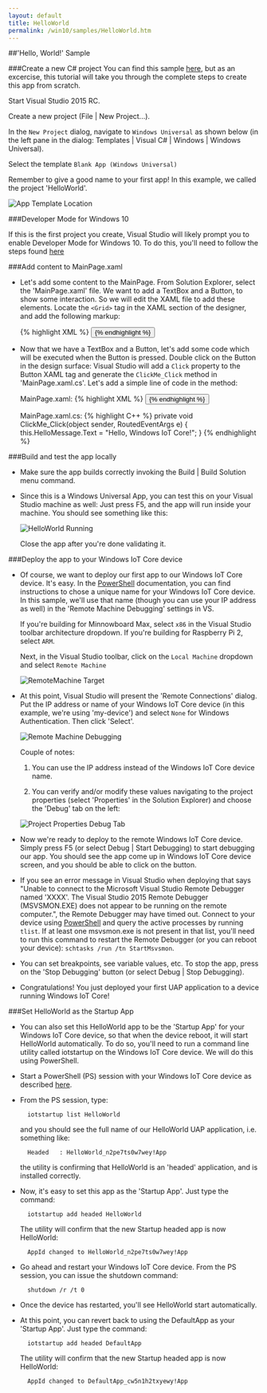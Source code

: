 ```yaml
---
layout: default
title: HelloWorld
permalink: /win10/samples/HelloWorld.htm
---
```


<div class="container" markdown="1">
##'Hello, World!' Sample

###Create a new C# project
You can find this sample [here](https://github.com/ms-iot/samples/tree/develop/HelloWorld), but as an excercise, this tutorial will take you through the complete steps to create this app from scratch.  

Start Visual Studio 2015 RC.

Create a new project (File \| New Project...).

In the `New Project` dialog, navigate to `Windows Universal` as shown below (in the left pane in the dialog: Templates \| Visual C# \| Windows \| Windows Universal).

Select the template `Blank App (Windows Universal)`

Remember to give a good name to your first app! In this example, we called the project 'HelloWorld'.

![App Template Location]({{site.baseurl}}/images/HelloWorld/new-cs-project-dialog.PNG)

###Developer Mode for Windows 10

If this is the first project you create, Visual Studio will likely prompt you to enable Developer Mode for Windows 10.  To do this, you'll need to follow the steps found [here](https://msdn.microsoft.com/library/windows/apps/xaml/dn706236.aspx)

###Add content to MainPage.xaml
* Let's add some content to the MainPage. From Solution Explorer, select the 'MainPage.xaml' file. We want to add a TextBox and a Button, to show some interaction. So we will edit the XAML file to add these elements. Locate the `<Grid>` tag in the XAML section of the designer, and add the following markup:
<UL>
{% highlight XML %}
<Grid Background="{ThemeResource ApplicationPageBackgroundThemeBrush}">
    <StackPanel HorizontalAlignment="Center" VerticalAlignment="Center">
        <TextBox x:Name="HelloMessage" Text="Hello, World!" Margin="10" IsReadOnly="True"/>
        <Button x:Name="ClickMe" Content="Click Me!"  Margin="10" HorizontalAlignment="Center"/>
    </StackPanel>
</Grid>
{% endhighlight %}
</UL>

* Now that we have a TextBox and a Button, let's add some code which will be executed when the Button is pressed. Double click on the Button in the design surface: Visual Studio will add a `Click` property to the Button XAML tag and generate the `ClickMe_Click` method in 'MainPage.xaml.cs'. Let's add a simple line of code in the method:
<UL>
MainPage.xaml:
{% highlight XML %}
<Button x:Name="ClickMe" Content="Click Me!"  Margin="10" HorizontalAlignment="Center" Click="ClickMe_Click"/>
{% endhighlight %}
</UL>
<UL>
MainPage.xaml.cs:
{% highlight C++ %}
private void ClickMe_Click(object sender, RoutedEventArgs e)
{
    this.HelloMessage.Text = "Hello, Windows IoT Core!";
}
{% endhighlight %}
</UL>


###Build and test the app locally
* Make sure the app builds correctly invoking the Build \| Build Solution menu command.

* Since this is a Windows Universal App, you can test this on your Visual Studio machine as well: Just press F5, and the app will run inside your machine. You should see something like this:

    ![HelloWorld Running]({{site.baseurl}}/images/HelloWorld/HelloWorldAppLocal.PNG)

    Close the app after you're done validating it.


###Deploy the app to your Windows IoT Core device
* Of course, we want to deploy our first app to our Windows IoT Core device. It's easy. In the [PowerShell]({{site.baseurl}}/win10/samples/PowerShell.htm) documentation, you can find instructions to chose a unique name for your Windows IoT Core device. In this sample, we'll use that name (though you can use your IP address as well) in the 'Remote Machine Debugging' settings in VS.

    If you're building for Minnowboard Max, select `x86` in the Visual Studio toolbar architecture dropdown.  If you're building for Raspberry Pi 2, select `ARM`.

    Next, in the Visual Studio toolbar, click on the `Local Machine` dropdown and select `Remote Machine`<br/>

    ![RemoteMachine Target]({{site.baseurl}}/images/HelloWorld/cs-remote-machine-debugging.png)

* At this point, Visual Studio will present the 'Remote Connections' dialog. Put the IP address or name of your Windows IoT Core device (in this example, we're using 'my-device') and select `None` for Windows Authentication. Then click 'Select'.

    ![Remote Machine Debugging]({{site.baseurl}}/images/HelloWorld/cs-remote-connections.PNG)

    Couple of notes:

    1. You can use the IP address instead of the Windows IoT Core device name.

    2. You can verify and/or modify these values navigating to the project properties (select 'Properties' in the Solution Explorer) and choose the 'Debug' tab on the left:

    ![Project Properties Debug Tab]({{site.baseurl}}/images/HelloWorld/cs-debug-project-properties.PNG)

* Now we're ready to deploy to the remote Windows IoT Core device. Simply press F5 (or select Debug \| Start Debugging) to start debugging our app. You should see the app come up in Windows IoT Core device screen, and you should be able to click on the button.

* If you see an error message in Visual Studio when deploying that says "Unable to connect to the Microsoft Visual Studio Remote Debugger named 'XXXX'.  The Visual Studio 2015 Remote Debugger (MSVSMON.EXE) does not appear to be running on the remote computer.", the Remote Debugger may have timed out.  Connect to your device using [PowerShell]({{site.baseurl}}/win10/samples/PowerShell.htm) and query the active processes by running `tlist`.  If at least one msvsmon.exe is not present in that list, you'll need to run this command to restart the Remote Debugger (or you can reboot your device): `schtasks /run /tn StartMsvsmon`.

* You can set breakpoints, see variable values, etc. To stop the app, press on the 'Stop Debugging' button (or select Debug \| Stop Debugging).

* Congratulations! You just deployed your first UAP application to a device running Windows IoT Core!


###Set HelloWorld as the Startup App

* You can also set this HelloWorld app to be the 'Startup App' for your Windows IoT Core device, so that when the device reboot, it will start HelloWorld automatically. To do so, you'll need to run a command line utility called iotstartup on the Windows IoT Core device. We will do this using PowerShell.

* Start a PowerShell (PS) session with your Windows IoT Core device as described [here]({{site.baseurl}}/win10/samples/PowerShell.htm).

* From the PS session, type:

        iotstartup list HelloWorld

    and you should see the full name of our HelloWorld UAP application, i.e. something like:

        Headed   : HelloWorld_n2pe7ts0w7wey!App

    the utility is confirming that HelloWorld is an 'headed' application, and is installed correctly.

* Now, it's easy to set this app as the 'Startup App'. Just type the command:

        iotstartup add headed HelloWorld

    The utility will confirm that the new Startup headed app is now HelloWorld:

        AppId changed to HelloWorld_n2pe7ts0w7wey!App

* Go ahead and restart your Windows IoT Core device. From the PS session, you can issue the shutdown command:

        shutdown /r /t 0

* Once the device has restarted, you'll see HelloWorld start automatically.

* At this point, you can revert back to using the DefaultApp as your 'Startup App'. Just type the command:

        iotstartup add headed DefaultApp

    The utility will confirm that the new Startup headed app is now HelloWorld:

        AppId changed to DefaultApp_cw5n1h2txyewy!App

</div>
